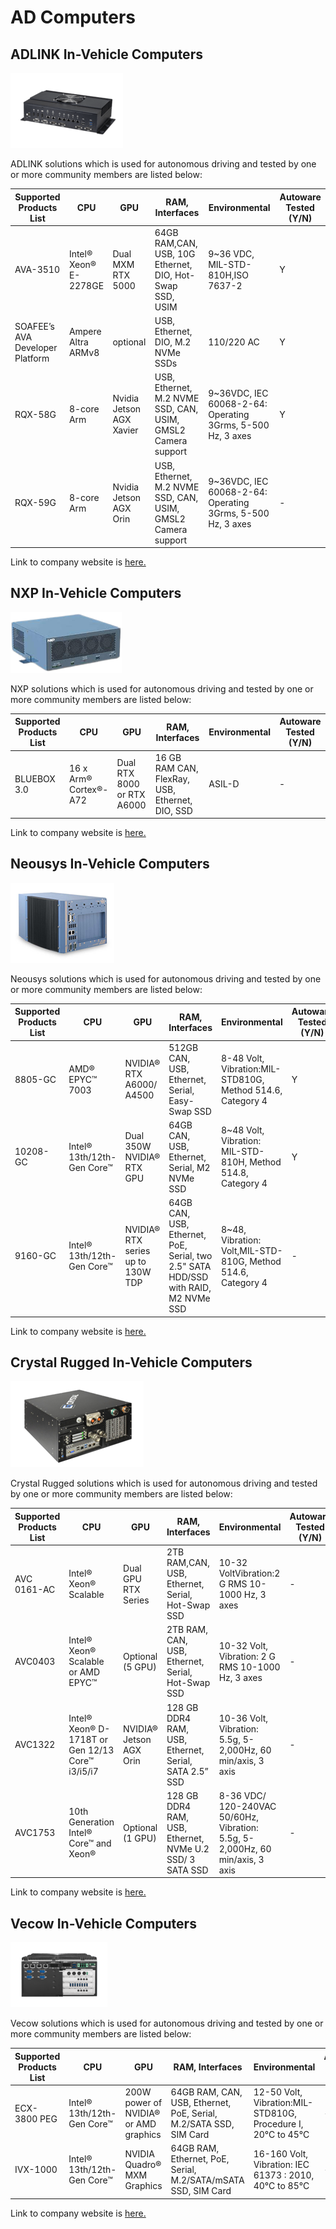 # AD Computers

## **ADLINK In-Vehicle Computers**

![ad_comp-adlink.png](images/ad_comp-adlink.png)

ADLINK solutions which is used for autonomous driving and tested by one or more community members are listed below:

  <!-- cspell: ignore Altra BLUEBOX  -->

| Supported Products List         | CPU                            | GPU                      | RAM, Interfaces                                              | Environmental                                  | Autoware Tested (Y/N) |
| ------------------------------- | ------------------------------ | ------------------------ | ------------------------------------------------------------ | ---------------------------------------------- | --------------------- |
| AVA-3510                        | Intel® Xeon® E-2278GE          | Dual MXM RTX 5000        | 64GB RAM,CAN, USB, 10G Ethernet, DIO, Hot-Swap SSD, USIM     | 9~36 VDC, MIL-STD-810H,ISO 7637-2                          | Y                     |
| SOAFEE’s AVA Developer Platform | Ampere Altra ARMv8             | optional                 | USB, Ethernet, DIO, M.2 NVMe SSDs                        | 110/220 AC                                                 | Y                     |
| RQX-58G                         | 8-core Arm                     | Nvidia Jetson AGX Xavier | USB, Ethernet, M.2 NVME SSD, CAN, USIM, GMSL2 Camera support | 9~36VDC, IEC 60068-2-64: Operating 3Grms, 5-500 Hz, 3 axes | Y                     |
| RQX-59G                         | 8-core Arm                     | Nvidia Jetson AGX Orin   | USB, Ethernet, M.2 NVME SSD, CAN, USIM, GMSL2 Camera support | 9~36VDC, IEC 60068-2-64: Operating 3Grms, 5-500 Hz, 3 axes | -                     |

Link to company website is [here.](https://www.adlinktech.com/en/Connected-Autonomous-Vehicle-Solutions)

## **NXP In-Vehicle Computers**

![ad_comp-nxp.png](images/ad_comp-nxp.png)

NXP solutions which is used for autonomous driving and tested by one or more community members are listed below:

| Supported Products List | CPU                   | GPU                        | RAM, Interfaces                                 | Environmental | Autoware Tested (Y/N) |
| ----------------------- | --------------------- | -------------------------- | ----------------------------------------------- | ------------- | --------------------- |
| BLUEBOX 3.0             | 16 x Arm® Cortex®-A72 | Dual RTX 8000 or RTX A6000 | 16 GB RAM CAN, FlexRay, USB, Ethernet, DIO, SSD | ASIL-D        | -                     |

Link to company website is [here.](https://www.nxp.com/design/designs/bluebox-3-0-automotive-high-performance-compute-ahpc-development-platform:BlueBox)

## **Neousys In-Vehicle Computers**

![ad_comp-neousys.png](images/ad_comp-neousys.png)

Neousys solutions which is used for autonomous driving and tested by one or more community members are listed below:

| Supported Products List | CPU                        | GPU                               | RAM, Interfaces                                                                    | Environmental                                                | Autoware Tested (Y/N) |
| ----------------------- | -------------------------- | --------------------------------- | ---------------------------------------------------------------------------------- | ------------------------------------------------------------ | --------------------- |
| 8805-GC                 | AMD® EPYC™ 7003            | NVIDIA® RTX A6000/ A4500          | 512GB CAN, USB, Ethernet, Serial, Easy-Swap SSD                                    | 8-48 Volt, Vibration:MIL-STD810G, Method 514.6, Category 4   | Y                     |
| 10208-GC                | Intel® 13th/12th-Gen Core™ | Dual 350W NVIDIA® RTX GPU         | 64GB CAN, USB, Ethernet, Serial, M2 NVMe SSD                                       | 8~48 Volt, Vibration: MIL-STD-810H, Method 514.8, Category 4 | Y                     |
| 9160-GC                 | Intel® 13th/12th-Gen Core™ | NVIDIA® RTX series up to 130W TDP | 64GB CAN, USB, Ethernet, PoE, Serial, two 2.5" SATA HDD/SSD with RAID, M2 NVMe SSD | 8~48, Vibration: Volt,MIL-STD-810G, Method 514.6, Category 4 | -                     |

Link to company website is [here.](https://www.neousys-tech.com/en/product/product-lines/edge-ai-gpu-computing)

## **Crystal Rugged In-Vehicle Computers**

![ad_comp-crystal_rugged.png](images/ad_comp-crystal_rugged.png)

Crystal Rugged solutions which is used for autonomous driving and tested by one or more community members are listed below:

| Supported Products List | CPU                                              | GPU                     | RAM, Interfaces                                          | Environmental                                                                 | Autoware Tested (Y/N) |
| ----------------------- | ------------------------------------------------ | ----------------------- | -------------------------------------------------------- | ----------------------------------------------------------------------------- | --------------------- |
| AVC 0161-AC             | Intel® Xeon® Scalable                            | Dual GPU RTX Series     | 2TB RAM,CAN, USB, Ethernet, Serial, Hot-Swap SSD         | 10-32 VoltVibration:2 G RMS 10-1000 Hz, 3 axes                                | -                     |
| AVC0403                 | Intel® Xeon® Scalable or AMD EPYC™               | Optional (5 GPU)        | 2TB RAM, CAN, USB, Ethernet, Serial, Hot-Swap SSD        | 10-32 Volt, Vibration: 2 G RMS 10-1000 Hz, 3 axes                             | -                     |
| AVC1322                 | Intel® Xeon® D-1718T or Gen 12/13 Core™ i3/i5/i7 | NVIDIA® Jetson AGX Orin | 128 GB DDR4 RAM, USB, Ethernet, Serial, SATA 2.5” SSD    | 10-36 Volt, Vibration: 5.5g, 5-2,000Hz, 60 min/axis, 3 axis                   | -                     |
| AVC1753                 | 10th Generation Intel® Core™ and Xeon®           | Optional (1 GPU)        | 128 GB DDR4 RAM, USB, Ethernet, NVMe U.2 SSD/ 3 SATA SSD | 8-36 VDC/ 120-240VAC 50/60Hz, Vibration: 5.5g, 5-2,000Hz, 60 min/axis, 3 axis | -                     |

Link to company website is [here.](https://www.crystalrugged.com/products/ai-autonomous-vehicle-technology/)

## **Vecow In-Vehicle Computers**

![ad_comp-vecow.png](images/ad_comp-vecow.png)

Vecow solutions which is used for autonomous driving and tested by one or more community members are listed below:

| Supported Products List | CPU                        | GPU                                   | RAM, Interfaces                                                   | Environmental                                                | Autoware Tested (Y/N) |
| ----------------------- | -------------------------- | ------------------------------------- | ----------------------------------------------------------------- | ------------------------------------------------------------ | --------------------- |
| ECX-3800 PEG            | Intel® 13th/12th-Gen Core™ | 200W power of NVIDIA® or AMD graphics | 64GB RAM, CAN, USB, Ethernet, PoE, Serial, M.2/SATA SSD, SIM Card | 12-50 Volt, Vibration:MIL-STD810G, Procedure I, 20°C to 45°C | -                     |
| IVX-1000                | Intel® 13th/12th-Gen Core™ | NVIDIA Quadro® MXM Graphics           | 64GB RAM, Ethernet, PoE, Serial, M.2/SATA/mSATA SSD, SIM Card     | 16-160 Volt, Vibration: IEC 61373 : 2010, 40°C to 85°C       | -                     |

Link to company website is [here.](https://www.vecow.com/dispPageBox/vecow/VecowHp.aspx?ddsPageID=VECOW_EN)
